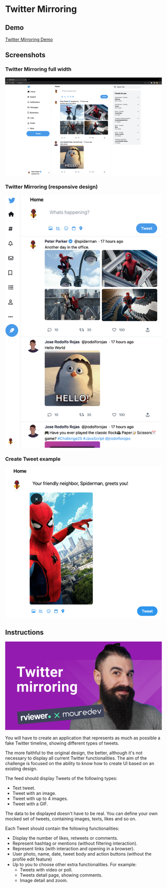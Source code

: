 # Twitter Mirroring

## Demo
[Twitter Mirroring Demo](https://jrodolforojas.github.io/twitter-mirroring/)
## Screenshots
### Twitter Mirroring full width
![Twitter full width](images/full-width.png)

### Twitter Mirroring (responsive design)
![Feed responsive](images/responsive-md.png)

### Create Tweet example
![Tweet with image](images/tweet-with-image.png)

## Instructions

![Brais Moure Challenge card](moure_twitter-mirroring.png)

You will have to create an application that represents as much as possible a fake Twitter timeline, showing
different types of tweets.

The more faithful to the original design, the better, although it's not necessary to display all current Twitter
functionalities. The aim of the challenge is focused on the ability to know how to create UI based on an existing
design.

The feed should display Tweets of the following types:

* Text tweet.
* Tweet with an image.
* Tweet with up to 4 images.
* Tweet with a GIF.

The data to be displayed doesn't have to be real. You can define your own mocked set of tweets, containing images,
texts, likes and so on.

Each Tweet should contain the following functionalities:

* Display the number of likes, retweets or comments.
* Represent hashtag or mentions (without filtering interaction).
* Represent links (with interaction and opening in a browser).
* User photo, name, date, tweet body and action buttons (without the profile edit feature)
* Up to you to choose other extra functionalities. For example:
    * Tweets with video or poll.
    * Tweets detail page, showing comments.
    * Image detail and zoom.
